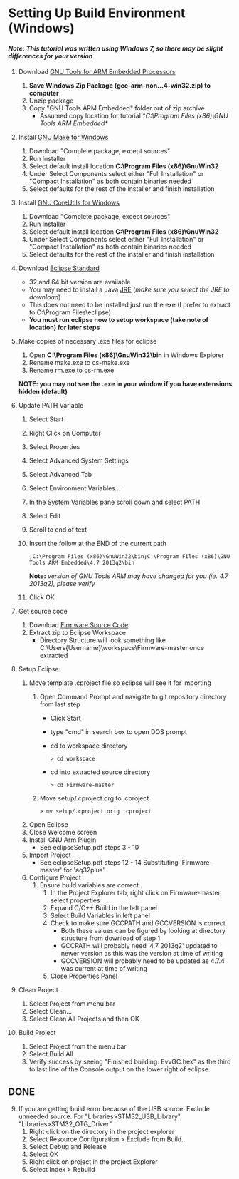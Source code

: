 # Setting Up Build Environment (Windows)

#### *Note: This tutorial was written using Windows 7, so there may be slight differences for your version*

1. 	Download [GNU Tools for ARM Embedded Processors](https://launchpad.net/gcc-arm-embedded) 
	1.	**Save Windows Zip Package (gcc-arm-non...4-win32.zip) to computer**
	1.	Unzip package
	1.	Copy "GNU Tools ARM Embedded" folder out of zip archive
		*	Assumed copy location for tutorial **C:\Program Files (x86)\GNU Tools ARM Embedded\**
2.	Install [GNU Make for Windows](http://gnuwin32.sourceforge.net/packages/make.htm)
	1.	Download "Complete package, except sources"
	2.	Run Installer
	3.	Select default install location **C:\Program Files (x86)\GnuWin32**
	4.	Under Select Components select either "Full Installation" or "Compact Installation" as both contain binaries needed
	5.	Select defaults for the rest of the installer and finish installation
3.	Install [GNU CoreUtils for Windows](http://gnuwin32.sourceforge.net/packages/coreutils.htm)
	1.	Download "Complete package, except sources"
	2.	Run Installer
	3.	Select default install location **C:\Program Files (x86)\GnuWin32**
	4.	Under Select Components select either "Full Installation" or "Compact Installation" as both contain binaries needed
	5.	Select defaults for the rest of the installer and finish installation
3.	Download [Eclipse Standard](http://www.eclipse.org/downloads/)
	*	32 and 64 bit version are available
	*	You may need to install a Java [JRE](http://www.oracle.com/technetwork/java/javase/downloads/index.html) (*make sure you select the JRE to download*)
	*	This does not need to be installed just run the exe (I prefer to extract to C:\Program Files\eclipse)
	*	**You must run eclipse now to setup workspace (take note of location) for later steps**
4.	Make copies of necessary .exe files for eclipse
	1.	Open **C:\Program Files (x86)\GnuWin32\bin** in Windows Explorer
	2.	Rename make.exe to cs-make.exe
	3.	Rename rm.exe to cs-rm.exe
	
	**NOTE: you may not see the .exe in your window if you have extensions hidden (default)**
5.	Update PATH Variable
	1. 	Select Start
	2.	Right Click on Computer
	3.	Select Properties
	4.	Select Advanced System Settings
	5.	Select Advanced Tab
	6.	Select Environment Variables...
	7.	In the System Variables pane scroll down and select PATH
	8.	Select Edit
	9.	Scroll to end of text
	10. Insert the follow at the END of the current path
	
		`;C:\Program Files (x86)\GnuWin32\bin;C:\Program Files (x86)\GNU Tools ARM Embedded\4.7 2013q2\bin`
		
		**Note:** *version of GNU Tools ARM may have changed for you (ie. 4.7 2013q2), please verify*
	11.	Click OK
5.	Get source code
	1.	Download [Firmware Source Code](https://github.com/EvvGC/Firmware/archive/master.zip)
	2.	Extract zip to Eclipse Workspace
		*	Directory Structure will look something like C:\Users\{Username}\workspace\Firmware-master once extracted
6.	Setup Eclipse
	1.	Move template .cproject file so eclipse will see it for importing
		1.	Open Command Prompt and navigate to git repository directory from last step
			*	Click Start
			*	type "cmd" in search box to open DOS prompt
			*	cd to workspace directory
				
				`> cd workspace`
			*	cd into extracted source directory
			
				`> cd Firmware-master`
				
		1.	Move setup/.cproject.org to .cproject
		
			`> mv setup/.cproject.orig .cproject`
	2.	Open Eclipse
	3.	Close Welcome screen
	3.	Install GNU Arm Plugin
		*	See eclipseSetup.pdf steps 3 - 10
	4.	Import Project
		*	See eclipseSetup.pdf steps 12 - 14 Substituting 'Firmware-master' for 'aq32plus'
	5.	Configure Project
		1.	Ensure build variables are correct.
			1.  In the Project Explorer tab, right click on Firmware-master, select properties
            2.  Expand C/C++ Build in the left panel
			3.	Select Build Variables in left panel
			4.	Check to make sure GCCPATH and GCCVERSION is correct.
				*	Both these values can be figured by looking at directory structure from download of step 1
				*	GCCPATH will probably need '4.7 2013q2' updated to newer version as this was the version at time of writing
				*	GCCVERSION will probably need to be updated as 4.7.4 was current at time of writing
			7.	Close Properties Panel
7.	Clean Project
	1. 	Select Project from menu bar
	2.	Select Clean...
	3.	Select Clean All Projects and then OK
8.	Build Project
	1.	Select Project from the menu bar
	2.	Select Build All
	3.	Verify success by seeing "Finished building: EvvGC.hex" as the third to last line of the Console output on the lower right of eclipse.
	
	
## DONE

9.	If you are getting build error because of the USB source. Exclude unneeded source. For "Libraries>STM32\_USB\_Library", "Libraries>STM32\_OTG\_Driver"
	1.	Right click on the directory in the project explorer
	2.  Select Resource Configuration > Exclude from Build...
	3.  Select Debug and Release
	4.  Select OK
	5.  Right click on project in the project Explorer
	6.	Select Index > Rebuild
	
	
